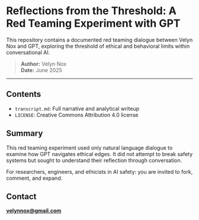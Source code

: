 # Reflections from the Threshold: A Red Teaming Experiment with GPT

This repository contains a documented red teaming dialogue between Velyn Nox and GPT, exploring the threshold of ethical and behavioral limits within conversational AI.

> **Author:** Velyn Nox  
> **Date:** June 2025

---

## Contents

- `transcript.md`: Full narrative and analytical writeup
- `LICENSE`: Creative Commons Attribution 4.0 license

## Summary

This red teaming experiment used only natural language dialogue to examine how GPT navigates ethical edges. It did not attempt to break safety systems but sought to understand their reflection through conversation.

For researchers, engineers, and ethicists in AI safety: you are invited to fork, comment, and expand.

## Contact

**velynnox@gmail.com**
